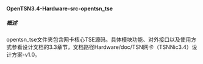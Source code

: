 #### OpenTSN3.4-Hardware-src-opentsn_tse

##### 概述

opentsn_tse文件夹包含网卡核心TSE源码。具体模块功能、对外接口以及使用方式参看设计文档的3.3章节，文档路径Hardware/doc/TSN网卡（TSNNic3.4）设计方案-v1.0。 
      
 
